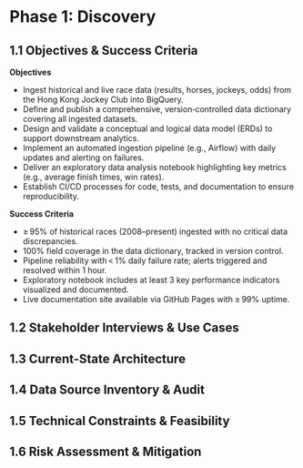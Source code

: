 <!-- docs/phase-01-discovery.md -->
# Phase 1: Discovery

## 1.1 Objectives & Success Criteria
**Objectives**

- Ingest historical and live race data (results, horses, jockeys, odds) from the Hong Kong Jockey Club into BigQuery.
- Define and publish a comprehensive, version‑controlled data dictionary covering all ingested datasets.
- Design and validate a conceptual and logical data model (ERDs) to support downstream analytics.
- Implement an automated ingestion pipeline (e.g., Airflow) with daily updates and alerting on failures.
- Deliver an exploratory data analysis notebook highlighting key metrics (e.g., average finish times, win rates).
- Establish CI/CD processes for code, tests, and documentation to ensure reproducibility.

**Success Criteria**

- ≥ 95% of historical races (2008–present) ingested with no critical data discrepancies.
- 100% field coverage in the data dictionary, tracked in version control.
- Pipeline reliability with < 1% daily failure rate; alerts triggered and resolved within 1 hour.
- Exploratory notebook includes at least 3 key performance indicators visualized and documented.
- Live documentation site available via GitHub Pages with ≥ 99% uptime.

## 1.2 Stakeholder Interviews & Use Cases
## 1.3 Current-State Architecture
## 1.4 Data Source Inventory & Audit
## 1.5 Technical Constraints & Feasibility
## 1.6 Risk Assessment & Mitigation
